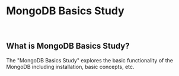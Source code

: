 # MongoDB Basics Study

<br>

## What is MongoDB Basics Study?
The "MongoDB Basics Study" explores the basic functionality of the MongoDB including installation, basic concepts, etc.

<br>